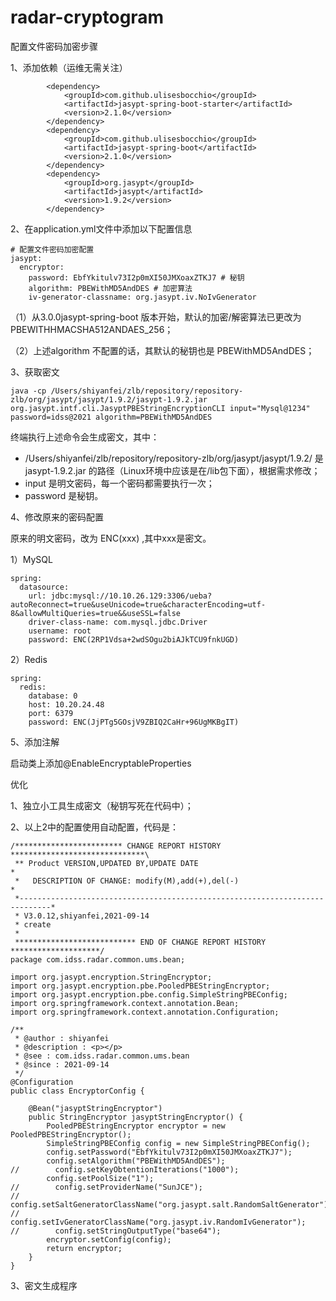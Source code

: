# radar-cryptogram

配置文件密码加密步骤

1、添加依赖（运维无需关注）

            <dependency>
                <groupId>com.github.ulisesbocchio</groupId>
                <artifactId>jasypt-spring-boot-starter</artifactId>
                <version>2.1.0</version>
            </dependency>
            <dependency>
                <groupId>com.github.ulisesbocchio</groupId>
                <artifactId>jasypt-spring-boot</artifactId>
                <version>2.1.0</version>
            </dependency>
            <dependency>
                <groupId>org.jasypt</groupId>
                <artifactId>jasypt</artifactId>
                <version>1.9.2</version>
            </dependency>



2、在application.yml文件中添加以下配置信息

    # 配置文件密码加密配置
    jasypt:
      encryptor:
        password: EbfYkitulv73I2p0mXI50JMXoaxZTKJ7 # 秘钥
        algorithm: PBEWithMD5AndDES # 加密算法
        iv-generator-classname: org.jasypt.iv.NoIvGenerator

（1）从3.0.0jasypt-spring-boot 版本开始，默认的加密/解密算法已更改为PBEWITHHMACSHA512ANDAES_256；

（2）上述algorithm 不配置的话，其默认的秘钥也是 PBEWithMD5AndDES；

3、获取密文

    java -cp /Users/shiyanfei/zlb/repository/repository-zlb/org/jasypt/jasypt/1.9.2/jasypt-1.9.2.jar org.jasypt.intf.cli.JasyptPBEStringEncryptionCLI input="Mysql@1234" password=idss@2021 algorithm=PBEWithMD5AndDES

终端执行上述命令会生成密文，其中：

- /Users/shiyanfei/zlb/repository/repository-zlb/org/jasypt/jasypt/1.9.2/ 是 jasypt-1.9.2.jar 的路径（Linux环境中应该是在/lib包下面），根据需求修改；
- input 是明文密码，每一个密码都需要执行一次；
- password 是秘钥。



4、修改原来的密码配置

原来的明文密码，改为 ENC(xxx) ,其中xxx是密文。

1）MySQL

    spring:
      datasource:
        url: jdbc:mysql://10.10.26.129:3306/ueba?autoReconnect=true&useUnicode=true&characterEncoding=utf-8&allowMultiQueries=true&&useSSL=false
        driver-class-name: com.mysql.jdbc.Driver
        username: root
        password: ENC(2RP1Vdsa+2wdSOgu2biAJkTCU9fnkUGD) 

2）Redis

    spring:
      redis:
        database: 0
        host: 10.20.24.48
        port: 6379
        password: ENC(JjPTg5GOsjV9ZBIQ2CaHr+96UgMKBgIT) 



5、添加注解

启动类上添加@EnableEncryptableProperties







优化

1、独立小工具生成密文（秘钥写死在代码中）；

2、以上2中的配置使用自动配置，代码是：

    /************************ CHANGE REPORT HISTORY ******************************\
     ** Product VERSION,UPDATED BY,UPDATE DATE                                     *
     *   DESCRIPTION OF CHANGE: modify(M),add(+),del(-)                            *
     *-----------------------------------------------------------------------------*
     * V3.0.12,shiyanfei,2021-09-14
     * create 
     *
     *************************** END OF CHANGE REPORT HISTORY ********************/
    package com.idss.radar.common.ums.bean;
    
    import org.jasypt.encryption.StringEncryptor;
    import org.jasypt.encryption.pbe.PooledPBEStringEncryptor;
    import org.jasypt.encryption.pbe.config.SimpleStringPBEConfig;
    import org.springframework.context.annotation.Bean;
    import org.springframework.context.annotation.Configuration;
    
    /**
     * @author : shiyanfei
     * @description : <p></p>
     * @see : com.idss.radar.common.ums.bean
     * @since : 2021-09-14
     */
    @Configuration
    public class EncryptorConfig {
    
        @Bean("jasyptStringEncryptor")
        public StringEncryptor jasyptStringEncryptor() {
            PooledPBEStringEncryptor encryptor = new PooledPBEStringEncryptor();
            SimpleStringPBEConfig config = new SimpleStringPBEConfig();
            config.setPassword("EbfYkitulv73I2p0mXI50JMXoaxZTKJ7");
            config.setAlgorithm("PBEWithMD5AndDES");
    //        config.setKeyObtentionIterations("1000");
            config.setPoolSize("1");
    //        config.setProviderName("SunJCE");
    //        config.setSaltGeneratorClassName("org.jasypt.salt.RandomSaltGenerator");
    //        config.setIvGeneratorClassName("org.jasypt.iv.RandomIvGenerator");
    //        config.setStringOutputType("base64");
            encryptor.setConfig(config);
            return encryptor;
        }
    }



3、密文生成程序



